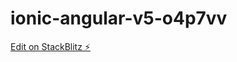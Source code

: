 # ionic-angular-v5-o4p7vv

[Edit on StackBlitz ⚡️](https://stackblitz.com/edit/ionic-angular-v5-o4p7vv)